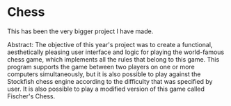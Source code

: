 # Chess
This has been the very bigger project I have made. 

Abstract: The objective of this year's project was to create a functional, aesthetically pleasing user interface and logic for playing the world-famous chess game, which implements all the rules that belong to this game. This program supports the game between two players on one or more computers simultaneously, but it is also possible to play against the Stockfish chess engine according to the difficulty that was specified by user. It is also possible to play a modified version of this game called Fischer's Chess.
